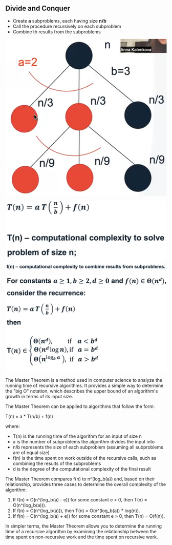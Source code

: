 ## Divide and Conquer
- Create **a** subproblems, each having size **n/b**
- Call the procedure recursively on each subproblem
- Combine th results from the subproblems

![Pasted%20image%2020230327110037.png](/Images/Pasted%20image%2020230327110037.png)


![Pasted%20image%2020230327110507.png](/Images/Pasted%20image%2020230327110507.png)
![Pasted%20image%2020230327110513.png](/Images/Pasted%20image%2020230327110513.png)

![Pasted%20image%2020230327110556.png](/Images/Pasted%20image%2020230327110556.png)

The Master Theorem is a method used in computer science to analyze the running time of recursive algorithms. It provides a simple way to determine the "big O" notation, which describes the upper bound of an algorithm's growth in terms of its input size.

The Master Theorem can be applied to algorithms that follow the form:

T(n) = a * T(n/b) + f(n)

where:

-   T(n) is the running time of the algorithm for an input of size n
-   a is the number of subproblems the algorithm divides the input into
-   n/b represents the size of each subproblem (assuming all subproblems are of equal size)
-   f(n) is the time spent on work outside of the recursive calls, such as combining the results of the subproblems
- d is the degree of the computational complexity of the final result

The Master Theorem compares f(n) to n^(log_b(a)) and, based on their relationship, provides three cases to determine the overall complexity of the algorithm:

1.  If f(n) = O(n^(log_b(a) - e)) for some constant e > 0, then T(n) = O(n^(log_b(a))).
2.  If f(n) = O(n^(log_b(a))), then T(n) = O(n^(log_b(a)) * log(n)).
3.  If f(n) = O(n^(log_b(a) + e)) for some constant e > 0, then T(n) = O(f(n)).

In simpler terms, the Master Theorem allows you to determine the running time of a recursive algorithm by examining the relationship between the time spent on non-recursive work and the time spent on recursive work.
